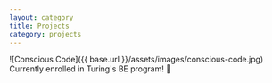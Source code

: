 ```yaml
---
layout: category
title: Projects
category: projects
---
```


![Conscious Code]({{ base.url }}/assets/images/conscious-code.jpg)
Currently enrolled in Turing's BE program! 🤤
